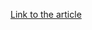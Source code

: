 [Link to the article](https://thehackernews.com/2025/05/how-to-automate-cve-and-vulnerability.html)
